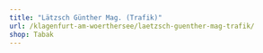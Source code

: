 ```yaml
---
title: "Lätzsch Günther Mag. (Trafik)"
url: /klagenfurt-am-woerthersee/laetzsch-guenther-mag-trafik/
shop: Tabak
---
```

